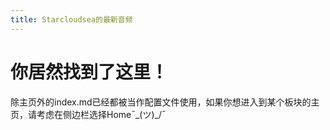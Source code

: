 ```yaml
---
title: Starcloudsea的最新音频
---
```


# 你居然找到了这里！

除主页外的index.md已经都被当作配置文件使用，如果你想进入到某个板块的主页，请考虑在侧边栏选择Home¯\_(ツ)_/¯